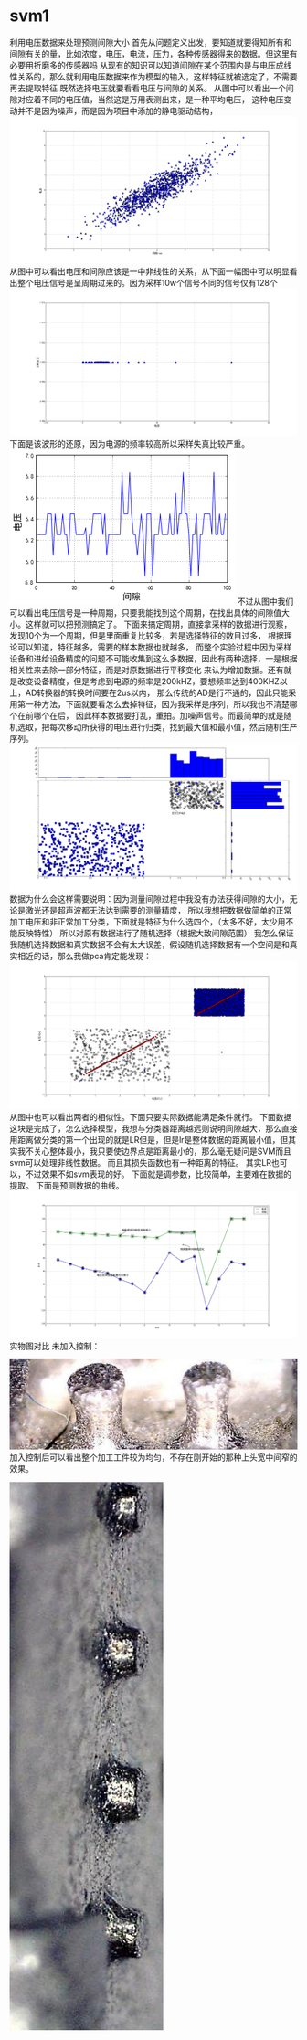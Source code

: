 # svm1
利用电压数据来处理预测间隙大小
首先从问题定义出发，要知道就要得知所有和间隙有关的量，比如浓度，电压，电流，压力，各种传感器得来的数据。但这里有必要用折磨多的传感器吗
从现有的知识可以知道间隙在某个范围内是与电压成线性关系的，那么就利用电压数据来作为模型的输入，这样特征就被选定了，不需要再去提取特征
既然选择电压就要看看电压与间隙的关系。
从图中可以看出一个间隙对应着不同的电压值，当然这是万用表测出来，是一种平均电压，
这种电压变动并不是因为噪声，而是因为项目中添加的静电驱动结构，
![image](https://github.com/chenglu66/svm1/blob/master/1123.jpg)
从图中可以看出电压和间隙应该是一中非线性的关系，从下面一幅图中可以明显看出整个电压信号是呈周期过来的。因为采样10w个信号不同的信号仅有128个
![image](https://github.com/chenglu66/svm1/blob/master/正常加工电压.jpg)
下面是该波形的还原，因为电源的频率较高所以采样失真比较严重。
![image](https://github.com/chenglu66/svm1/blob/master/%E7%94%B5%E5%8E%8B%E8%BF%98%E5%8E%9F%E5%9B%BE.png)
不过从图中我们可以看出电压信号是一种周期，只要我能找到这个周期，在找出具体的间隙值大小。这样就可以把预测搞定了。
下面来搞定周期，直接拿采样的数据进行观察，发现10个为一个周期，但是里面重复比较多，若是选择特征的数目过多，
根据理论可以知道，特征越多，需要的样本数据也就越多，
而整个实验过程中因为采样设备和进给设备精度的问题不可能收集到这么多数据，因此有两种选择，一是根据相关性来去除一部分特征，而是对原数据进行平移变化
来认为增加数据。还有就是改变设备精度，但是考虑到电源的频率是200kHZ，要想频率达到400KHZ以上，AD转换器的转换时间要在2us以内，
那么传统的AD是行不通的，因此只能采用第一种方法，下面就要看怎么去掉特征，因为我采样是序列，所以我也不清楚哪个在前哪个在后，
因此样本数据要打乱，重拍。加噪声信号。而最简单的就是随机选取，把每次移动所获得的电压进行归类，找到最大值和最小值，然后随机生产序列。
![image](https://github.com/chenglu66/svm1/blob/master/正常工作电压.jpg)
数据为什么会这样需要说明：因为测量间隙过程中我没有办法获得间隙的大小，无论是激光还是超声波都无法达到需要的测量精度，
所以我想把数据做简单的正常加工电压和非正常加工分类，下面就是特征为什么选四个，（太多不好，太少用不能反映特性）
所以对原有数据进行了随机选择（根据大致间隙范围）
我怎么保证我随机选择数据和真实数据不会有太大误差，假设随机选择数据有一个空间是和真实相近的话，那么我做pca肯定能发现：
![image](https://github.com/chenglu66/svm1/blob/master/PCA降维.png)
从图中也可以看出两者的相似性。下面只要实际数据能满足条件就行。
下面数据这块是完成了，怎么选择模型，我想与分类器距离越远则说明间隙越大，那么直接用距离做分类的第一个出现的就是LR但是，但是lr是整体数据的距离最小值，但其实我不关心整体最小，我只要使边界点是距离最小的，那么毫无疑问是SVM而且svm可以处理非线性数据。
而且其损失函数也有一种距离的特征。
其实LR也可以，不过效果不如svm表现的好。
下面就是调参数，比较简单，主要难在数据的提取。
下面是预测数据的曲线。
![image](https://github.com/chenglu66/svm1/blob/master/电压与间隙预测值的关系.png)
实物图对比
未加入控制：

![image](https://github.com/chenglu66/svm1/blob/master/%E5%8A%A0%E5%B7%A52.jpg)
加入控制后可以看出整个加工工件较为均匀，不存在刚开始的那种上头宽中间窄的效果。

![image](https://github.com/chenglu66/svm1/blob/master/777777.jpg)
